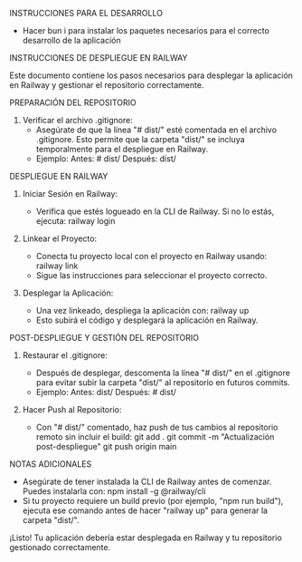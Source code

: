 INSTRUCCIONES PARA EL DESARROLLO

 - Hacer bun i 
 para instalar los paquetes necesarios para el correcto desarrollo de la aplicación



INSTRUCCIONES DE DESPLIEGUE EN RAILWAY

Este documento contiene los pasos necesarios para desplegar la aplicación en Railway y gestionar el repositorio correctamente.

PREPARACIÓN DEL REPOSITORIO

1. Verificar el archivo .gitignore:
   - Asegúrate de que la línea "# dist/" esté comentada en el archivo .gitignore. Esto permite que la carpeta "dist/" se incluya temporalmente para el despliegue en Railway.
   - Ejemplo:
     Antes: # dist/
     Después: dist/

DESPLIEGUE EN RAILWAY

1. Iniciar Sesión en Railway:
   - Verifica que estés logueado en la CLI de Railway. Si no lo estás, ejecuta:
     railway login

2. Linkear el Proyecto:
   - Conecta tu proyecto local con el proyecto en Railway usando:
     railway link
   - Sigue las instrucciones para seleccionar el proyecto correcto.

3. Desplegar la Aplicación:
   - Una vez linkeado, despliega la aplicación con:
     railway up
   - Esto subirá el código y desplegará la aplicación en Railway.

POST-DESPLIEGUE Y GESTIÓN DEL REPOSITORIO

1. Restaurar el .gitignore:
   - Después de desplegar, descomenta la línea "# dist/" en el .gitignore para evitar subir la carpeta "dist/" al repositorio en futuros commits.
   - Ejemplo:
     Antes: dist/
     Después: # dist/

2. Hacer Push al Repositorio:
   - Con "# dist/" comentado, haz push de tus cambios al repositorio remoto sin incluir el build:
     git add .
     git commit -m "Actualización post-despliegue"
     git push origin main

NOTAS ADICIONALES
- Asegúrate de tener instalada la CLI de Railway antes de comenzar. Puedes instalarla con:
  npm install -g @railway/cli
- Si tu proyecto requiere un build previo (por ejemplo, "npm run build"), ejecuta ese comando antes de hacer "railway up" para generar la carpeta "dist/".

¡Listo! Tu aplicación debería estar desplegada en Railway y tu repositorio gestionado correctamente.